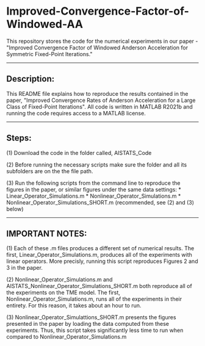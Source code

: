 # Improved-Convergence-Factor-of-Windowed-AA
This repository stores the code for the numerical experiments in our paper - "Improved Convergence Factor of Windowed Anderson Acceleration for Symmetric Fixed-Point Iterations." 


-------------
Description: 
-------------
This README file explains how to reproduce the results contained in the paper, "Improved Convergence Rates of Anderson Acceleration for a Large
Class of Fixed-Point Iterations". All code is written in MATLAB R2021b and running the code requires access to a MATLAB license. 

-------
Steps:
-------
(1) Download the code in the folder called, AISTATS_Code

(2) Before running the necessary scripts make sure the folder and all its subfolders are on the the file path. 

(3) Run the following scripts from the command line to reproduce the figures in the paper, or similar figures under the same data settings: 
	* Linear_Operator_Simulations.m
	* Nonlinear_Operator_Simulations.m
	* Nonlinear_Operator_Simulations_SHORT.m  (recommended, see (2) and (3) below)

-----------------	
IMPORTANT NOTES:
-----------------	
(1) Each of these .m files produces a different set of numerical results. The first, Linear_Operator_Simulations.m, produces all of the experiments with linear operators. 
More precisly, running this script reproduces Figures 2 and 3 in the paper. 

(2) Nonlinear_Operator_Simulations.m and AISTATS_Nonlinear_Operator_Simulations_SHORT.m  both reproduce all of the experiments on the TME model. 
The first, Nonlinear_Operator_Simulations.m, runs all of the experiments in their entirety. For this reason, it takes about an hour to run.

(3) Nonlinear_Operator_Simulattions_SHORT.m presents the figures presented in the paper by loading the data computed from these experiments. 
Thus, this script takes significantly less time to run when compared to Nonlinear_Operator_Simulations.m


